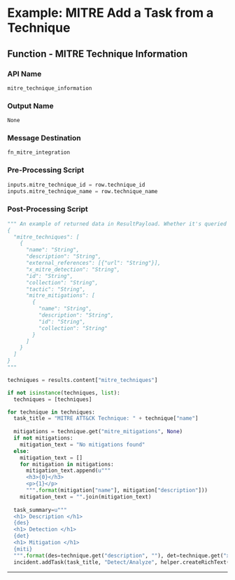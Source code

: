 <!--
    DO NOT MANUALLY EDIT THIS FILE
    THIS FILE IS AUTOMATICALLY GENERATED WITH resilient-sdk codegen
    Generated with resilient-sdk v51.0.2.2.1096
-->

# Example: MITRE Add a Task from a Technique

## Function - MITRE Technique Information

### API Name
`mitre_technique_information`

### Output Name
`None`

### Message Destination
`fn_mitre_integration`

### Pre-Processing Script
```python
inputs.mitre_technique_id = row.technique_id
inputs.mitre_technique_name = row.technique_name
```

### Post-Processing Script
```python
""" An example of returned data in ResultPayload. Whether it's queried by id or name a list will be returned.
{
  "mitre_techniques": [
    {
      "name": "String", 
      "description": "String",
      "external_references": [{"url": "String"}],
      "x_mitre_detection": "String",
      "id": "String",
      "collection": "String",
      "tactic": "String",
      "mitre_mitigations": [
        {
          "name": "String",
          "description": "String",
          "id": "String",
          "collection": "String"
        }
      ]
    }
  ]
}
"""

techniques = results.content["mitre_techniques"]

if not isinstance(techniques, list):
  techniques = [techniques]

for technique in techniques:
  task_title = "MITRE ATT&CK Technique: " + technique["name"]
  
  mitigations = technique.get("mitre_mitigations", None)
  if not mitigations:
    mitigation_text = "No mitigations found"
  else:
    mitigation_text = []
    for mitigation in mitigations:
      mitigation_text.append(u"""
      <h3>{0}</h3>
      <p>{1}</p>
      """.format(mitigation["name"], mitigation["description"]))
    mitigation_text = "".join(mitigation_text)
  
  task_summary=u"""
  <h1> Description </h1>
  {des}
  <h1> Detection </h1>
  {det}
  <h1> Mitigation </h1>
  {miti}
  """.format(des=technique.get("description", ""), det=technique.get("x_mitre_detection", ""), miti=mitigation_text)
  incident.addTask(task_title, "Detect/Analyze", helper.createRichText(task_summary))
```

---

